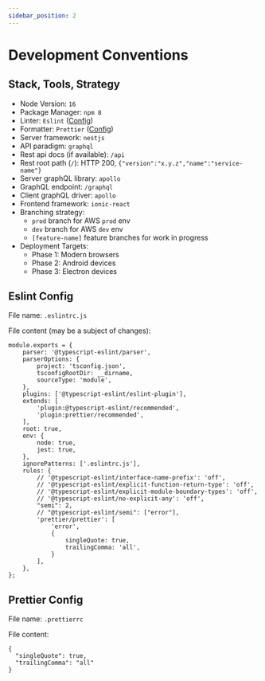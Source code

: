 ```yaml
---
sidebar_position: 2
---
```


# Development Conventions

## Stack, Tools, Strategy

- Node Version: `16`
- Package Manager: `npm 8`
- Linter: `Eslint` ([Config](./config/eslint_config.md))
- Formatter: `Prettier` ([Config](./config/prettier_config.md))
- Server framework: `nestjs`
- API paradigm: `graphql`
- Rest api docs (if available): `/api`
- Rest root path (`/`): HTTP 200, `{"version":"x.y.z","name":"service-name"}`
- Server graphQL library: `apollo`
- GraphQL endpoint: `/graphql`
- Client graphQL driver: `apollo`
- Frontend framework: `ionic-react`
- Branching strategy:
  - `prod` branch for AWS `prod` env
  - `dev` branch for AWS `dev` env
  - `[feature-name]` feature branches for work in progress
- Deployment Targets:
  - Phase 1: Modern browsers
  - Phase 2: Android devices
  - Phase 3: Electron devices

## Eslint Config

File name: `.eslintrc.js`

File content (may be a subject of changes):

```
module.exports = {
    parser: '@typescript-eslint/parser',
    parserOptions: {
        project: 'tsconfig.json',
        tsconfigRootDir: __dirname,
        sourceType: 'module',
    },
    plugins: ['@typescript-eslint/eslint-plugin'],
    extends: [
        'plugin:@typescript-eslint/recommended',
        'plugin:prettier/recommended',
    ],
    root: true,
    env: {
        node: true,
        jest: true,
    },
    ignorePatterns: ['.eslintrc.js'],
    rules: {
        // '@typescript-eslint/interface-name-prefix': 'off',
        // '@typescript-eslint/explicit-function-return-type': 'off',
        // '@typescript-eslint/explicit-module-boundary-types': 'off',
        // '@typescript-eslint/no-explicit-any': 'off',
        "semi": 2,
        // "@typescript-eslint/semi": ["error"],
        'prettier/prettier': [
            'error',
            {
                singleQuote: true,
                trailingComma: 'all',
            }
        ],
    },
};
```

## Prettier Config

File name: `.prettierrc`

File content:

```
{
  "singleQuote": true,
  "trailingComma": "all"
}
```
